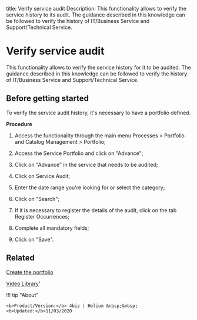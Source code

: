 title: Verify service audit
Description: This functionality allows to verify the service history to its audit. The guidance described in this knowledge can be followed to verify the history of IT/Business Service and Support/Technical Service.

# Verify service audit

This functionality allows to verify the service history for it to be audited. The guidance described in this knowledge can be followed to verify the history of IT/Business Service and Support/Technical Service.

## Before getting started

To verify the service audit history, it's necessary to have a portfolio defined.

**Procedure**

1.	Access the functionality through the main menu Processes > Portfolio and Catalog Management > Portfolio;

2.	Access the Service Portfolio and click on "Advance";

3.	Click on "Advance" in the service that needs to be audited;

4.	Click on Service Audit;

5.	Enter the date range you're looking for or select the category;

6.	Click on "Search";

7.	If it is necessary to register the details of the audit, click on the tab Register Occurrences;

8.	Complete all mandatory fields;

9.	Click on "Save".


Related
------------

[Create the portfolio](/en-us/4biz-helium/processes/portfolio-and-catalog/use/create-the-portfolio.html)

<i class='fa fa-youtube-play  fa-2x' style='color:#97ce17;vertical-align: middle;'> </i> [Video Library](https://www.youtube.com/playlist?list=PLB5qK2uzf2RNx1eXRaihDR_bxXjGhgFut)'

!!! tip "About"

    <b>Product/Version:</b> 4biz | Helium &nbsp;&nbsp;
    <b>Updated:</b>11/03/2020

